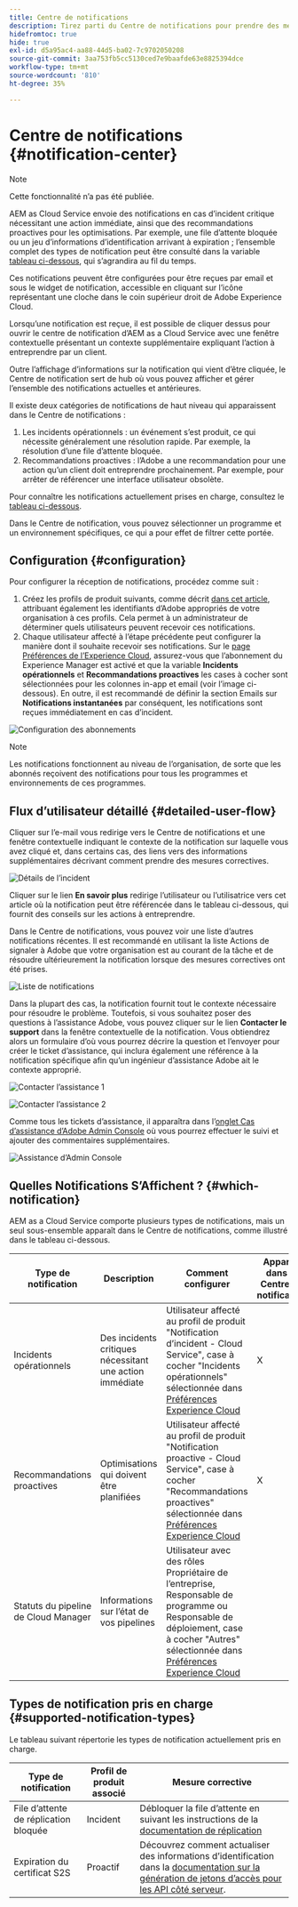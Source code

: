 ```yaml
---
title: Centre de notifications
description: Tirez parti du Centre de notifications pour prendre des mesures appropriées concernant les incidents et obtenir d’autres informations importantes.
hidefromtoc: true
hide: true
exl-id: d5a95ac4-aa88-44d5-ba02-7c9702050208
source-git-commit: 3aa753fb5cc5130ced7e9baafde63e8825394dce
workflow-type: tm+mt
source-wordcount: '810'
ht-degree: 35%

---
```


# Centre de notifications {#notification-center}

>[!NOTE]
>Cette fonctionnalité n’a pas été publiée.

AEM as Cloud Service envoie des notifications en cas d’incident critique nécessitant une action immédiate, ainsi que des recommandations proactives pour les optimisations. Par exemple, une file d’attente bloquée ou un jeu d’informations d’identification arrivant à expiration ; l’ensemble complet des types de notification peut être consulté dans la variable [tableau ci-dessous](#supported-notification-types), qui s’agrandira au fil du temps.

Ces notifications peuvent être configurées pour être reçues par email et sous le widget de notification, accessible en cliquant sur l’icône représentant une cloche dans le coin supérieur droit de Adobe Experience Cloud.

Lorsqu’une notification est reçue, il est possible de cliquer dessus pour ouvrir le centre de notification d’AEM as a Cloud Service avec une fenêtre contextuelle présentant un contexte supplémentaire expliquant l’action à entreprendre par un client.

Outre l’affichage d’informations sur la notification qui vient d’être cliquée, le Centre de notification sert de hub où vous pouvez afficher et gérer l’ensemble des notifications actuelles et antérieures. <!-- It can be accessed directly at the url TBD (Alexandru: I'm intentionally keeping it TBD for now so customers don't find it) -->

Il existe deux catégories de notifications de haut niveau qui apparaissent dans le Centre de notifications :

1. Les incidents opérationnels : un événement s’est produit, ce qui nécessite généralement une résolution rapide. Par exemple, la résolution d’une file d’attente bloquée.
1. Recommandations proactives : l’Adobe a une recommandation pour une action qu’un client doit entreprendre prochainement. Par exemple, pour arrêter de référencer une interface utilisateur obsolète.

Pour connaître les notifications actuellement prises en charge, consultez le [tableau ci-dessous](#supported-notification-types).

Dans le Centre de notification, vous pouvez sélectionner un programme et un environnement spécifiques, ce qui a pour effet de filtrer cette portée.

## Configuration {#configuration}

Pour configurer la réception de notifications, procédez comme suit :

1. Créez les profils de produit suivants, comme décrit [dans cet article](/help/journey-onboarding/notification-profiles.md), attribuant également les identifiants d’Adobe appropriés de votre organisation à ces profils. Cela permet à un administrateur de déterminer quels utilisateurs peuvent recevoir ces notifications.
1. Chaque utilisateur affecté à l’étape précédente peut configurer la manière dont il souhaite recevoir ses notifications. Sur le [page Préférences de l’Experience Cloud](https://experience.adobe.com/fr/preferences/notification-section), assurez-vous que l’abonnement du Experience Manager est activé et que la variable **Incidents opérationnels** et **Recommandations proactives** les cases à cocher sont sélectionnées pour les colonnes in-app et email (voir l’image ci-dessous). En outre, il est recommandé de définir la section Emails sur **Notifications instantanées** par conséquent, les notifications sont reçues immédiatement en cas d’incident.

![Configuration des abonnements](/help/operations/assets/configure-subscriptions.png)

>[!NOTE]
>Les notifications fonctionnent au niveau de l’organisation, de sorte que les abonnés reçoivent des notifications pour tous les programmes et environnements de ces programmes.

## Flux d’utilisateur détaillé {#detailed-user-flow}

Cliquer sur l’e-mail vous redirige vers le Centre de notifications et une fenêtre contextuelle indiquant le contexte de la notification sur laquelle vous avez cliqué et, dans certains cas, des liens vers des informations supplémentaires décrivant comment prendre des mesures correctives.

![Détails de l’incident](/help/operations/assets/incident-details.png)

Cliquer sur le lien **En savoir plus** redirige l’utilisateur ou l’utilisatrice vers cet article où la notification peut être référencée dans le tableau ci-dessous, qui fournit des conseils sur les actions à entreprendre.

Dans le Centre de notifications, vous pouvez voir une liste d’autres notifications récentes. Il est recommandé en utilisant la liste Actions de signaler à Adobe que votre organisation est au courant de la tâche et de résoudre ultérieurement la notification lorsque des mesures correctives ont été prises.

![Liste de notifications](/help/operations/assets/notification-list.png)

Dans la plupart des cas, la notification fournit tout le contexte nécessaire pour résoudre le problème. Toutefois, si vous souhaitez poser des questions à l’assistance Adobe, vous pouvez cliquer sur le lien **Contacter le support** dans la fenêtre contextuelle de la notification. Vous obtiendrez alors un formulaire d’où vous pourrez décrire la question et l’envoyer pour créer le ticket d’assistance, qui inclura également une référence à la notification spécifique afin qu’un ingénieur d’assistance Adobe ait le contexte approprié.

![Contacter l’assistance 1](/help/operations/assets/contact-support1.png)

![Contacter l’assistance 2](/help/operations/assets/contact-support2.png)

Comme tous les tickets d’assistance, il apparaîtra dans l’[onglet Cas d’assistance d’Adobe Admin Console](https://helpx.adobe.com/fr/enterprise/using/support-for-enterprise.html) où vous pourrez effectuer le suivi et ajouter des commentaires supplémentaires.

![Assistance d’Admin Console](/help/operations/assets/admin-console-support.png)

## Quelles Notifications S’Affichent ? {#which-notification}

AEM as a Cloud Service comporte plusieurs types de notifications, mais un seul sous-ensemble apparaît dans le Centre de notifications, comme illustré dans le tableau ci-dessous.

| Type de notification | Description | Comment configurer | Apparaît dans le Centre de notification |
|---|---|---|---|
| Incidents opérationnels | Des incidents critiques nécessitant une action immédiate | Utilisateur affecté au profil de produit &quot;Notification d’incident - Cloud Service&quot;, case à cocher &quot;Incidents opérationnels&quot; sélectionnée dans [Préférences Experience Cloud](https://experience.adobe.com/preferences) | X |
| Recommandations proactives | Optimisations qui doivent être planifiées | Utilisateur affecté au profil de produit &quot;Notification proactive - Cloud Service&quot;, case à cocher &quot;Recommandations proactives&quot; sélectionnée dans [Préférences Experience Cloud](https://experience.adobe.com/preferences) | X |
| Statuts du pipeline de Cloud Manager | Informations sur l’état de vos pipelines | Utilisateur avec des rôles Propriétaire de l’entreprise, Responsable de programme ou Responsable de déploiement, case à cocher &quot;Autres&quot; sélectionnée dans [Préférences Experience Cloud](https://experience.adobe.com/preferences) |  |

## Types de notification pris en charge {#supported-notification-types}

Le tableau suivant répertorie les types de notification actuellement pris en charge.

| Type de notification | Profil de produit associé | Mesure corrective |
|---|---|---|
| File d’attente de réplication bloquée | Incident | Débloquer la file d’attente en suivant les instructions de la [documentation de réplication](/help/operations/replication.md#troubleshooting) |
| Expiration du certificat S2S | Proactif | Découvrez comment actualiser des informations d’identification dans la [documentation sur la génération de jetons d’accès pour les API côté serveur](/help/implementing/developing/introduction/generating-access-tokens-for-server-side-apis.md#refresh-credentials). |

